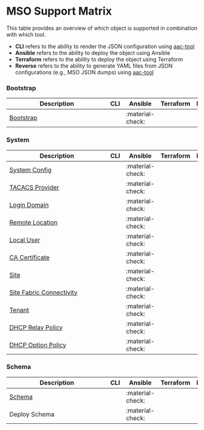# MSO Support Matrix

This table provides an overview of which object is supported in combination with which tool.

* **CLI** refers to the ability to render the JSON configuration using [aac-tool](../cli/overview.md)
* **Ansible** refers to the ability to deploy the object using Ansible
* **Terraform** refers to the ability to deploy the object using Terraform
* **Reverse** refers to the ability to generate YAML files from JSON configurations (e.g., MSO JSON dumps) using [aac-tool](../cli/overview.md)

### Bootstrap

<span style="display: inline-block; width:250px">Description</span> | CLI | Ansible | Terraform | Reverse
---|---|---|---|---
[Bootstrap](./mso/bootstrap/bootstrap.md) | | :material-check: | |

### System

<span style="display: inline-block; width:250px">Description</span> | CLI | Ansible | Terraform | Reverse
---|---|---|---|---
[System Config](./mso/mso/system_config.md) | | :material-check: | |
[TACACS Provider](./mso/mso/tacacs_provider.md) | | :material-check: | |
[Login Domain](./mso/mso/login_domain.md) | | :material-check: | |
[Remote Location](./mso/mso/remote_location.md) | | :material-check: | |
[Local User](./mso/mso/user.md) | | :material-check: | |
[CA Certificate](./mso/mso/ca_certificate.md) | | :material-check: | |
[Site](./mso/mso/site.md) | | :material-check: | |
[Site Fabric Connectivity](./mso/mso/fabric_connectivity.md) | | :material-check: | |
[Tenant](./mso/mso/tenant.md) | | :material-check: | |
[DHCP Relay Policy](./mso/mso/dhcp_relay.md) | | :material-check: | |
[DHCP Option Policy](./mso/mso/dhcp_option.md) | | :material-check: | |

### Schema

<span style="display: inline-block; width:250px">Description</span> | CLI | Ansible | Terraform | Reverse
---|---|---|---|---
[Schema](./mso/schema/schema.md) | | :material-check: | |
Deploy Schema | | :material-check: | |

